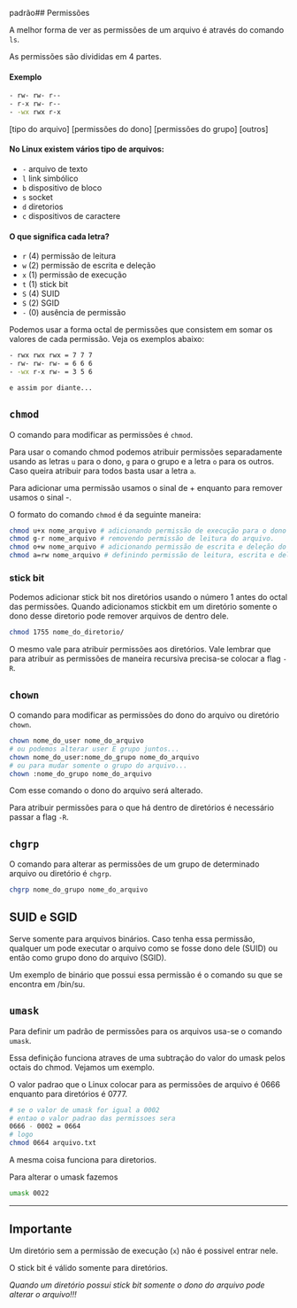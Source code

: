 padrão## Permissões

A melhor forma de ver as permissões de um arquivo é através do comando `ls`. 

As permissões são divididas em 4 partes.

#### Exemplo
```sh 
- rw- rw- r--
- r-x rw- r--
- -wx rwx r-x
```

[tipo do arquivo] [permissões do dono] [permissões do grupo] [outros]


#### No Linux existem vários tipo de arquivos:

- `-` arquivo de texto
- `l` link simbólico
- `b` dispositivo de bloco
- `s` socket
- `d` diretorios
- `c` dispositivos de caractere

#### O que significa cada letra?

- `r` (4) permissão de leitura
- `w` (2) permissão de escrita e deleção
- `x` (1) permissão de execução
- `t` (1) stick bit
- `S` (4) SUID
- `S` (2) SGID
- `-` (0) ausência de permissão

Podemos usar a forma octal de permissões que consistem em somar os valores de cada permissão. Veja os exemplos abaixo:

``` sh
- rwx rwx rwx = 7 7 7
- rw- rw- rw- = 6 6 6
- -wx r-x rw- = 3 5 6

e assim por diante...
```

## `chmod`
O comando para modificar as permissões é `chmod`.

Para usar o comando chmod podemos atribuir permissões separadamente usando as letras `u` para o dono, `g` para o grupo e a letra `o` para os outros. Caso queira atribuir para todos basta usar a letra `a`.

Para adicionar uma permissão usamos o sinal de + enquanto para remover usamos o sinal -.

O formato do comando `chmod` é da seguinte maneira:

``` sh
chmod u+x nome_arquivo # adicionando permissão de execução para o dono do arquivo.
chmod g-r nome_arquivo # removendo permissão de leitura do arquivo.
chmod o+w nome_arquivo # adicionando permissão de escrita e deleção do arquivo para outros.
chmod a=rw nome_arquivo # definindo permissão de leitura, escrita e deleção para todos os users nesse arquivo.
```

### stick bit
Podemos adicionar stick bit nos diretórios usando o número 1 antes do octal das permissões. Quando adicionamos stickbit em um diretório somente o dono desse diretorio pode remover arquivos de dentro dele.

``` sh
chmod 1755 nome_do_diretorio/
```

O mesmo vale para atribuir permissões aos diretórios. Vale lembrar que para atribuir as permissões de maneira recursiva precisa-se colocar a flag `-R`.

## `chown`
O comando para modificar as permissões do dono do arquivo ou diretório `chown`.

``` sh
chown nome_do_user nome_do_arquivo
# ou podemos alterar user E grupo juntos...
chown nome_do_user:nome_do_grupo nome_do_arquivo
# ou para mudar somente o grupo do arquivo...
chown :nome_do_grupo nome_do_arquivo
```
Com esse comando o dono do arquivo será alterado.

Para atribuir permissões para o que há dentro de diretórios é necessário passar a flag `-R`.

## `chgrp`
O comando para alterar as permissões de um grupo de determinado arquivo ou diretório é `chgrp`.

``` sh
chgrp nome_do_grupo nome_do_arquivo
```

## SUID e SGID
Serve somente para arquivos binários. Caso tenha essa permissão, qualquer um pode executar o arquivo como se fosse dono dele (SUID) ou então como grupo dono do arquivo (SGID).

Um exemplo de binário que possui essa permissão é o comando su que se encontra em /bin/su.

## `umask`
Para definir um padrão de permissões para os arquivos usa-se o comando `umask`.

Essa definição funciona atraves de uma subtração do valor do umask pelos octais do chmod. Vejamos um exemplo.

O valor padrao que o Linux colocar para as permissões de arquivo é 0666 enquanto para diretórios é 0777.

``` sh 
# se o valor de umask for igual a 0002
# entao o valor padrao das permissoes sera
0666 - 0002 = 0664
# logo
chmod 0664 arquivo.txt
```
A mesma coisa funciona para diretorios.

Para alterar o umask fazemos
``` sh 
umask 0022
```

---

## Importante

Um diretório sem a permissão de execução (`x`) não é possivel entrar nele.

O stick bit é válido somente para diretórios.

*Quando um diretório possui stick bit somente o dono do arquivo pode alterar o arquivo!!!*

